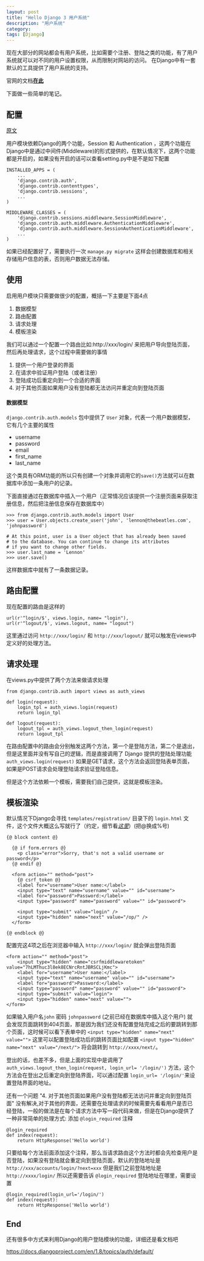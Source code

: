 ```yaml
---
layout: post
title: "Hello Django 3 用户系统"
description: "用户系统"
category: 
tags: [Django]
---
```


现在大部分的网站都会有用户系统，比如需要个注册、登陆之类的功能，有了用户系统就可以对不同的用户设置权限，从而限制对网站的访问。
在Django中有一套默认的工具提供了用户系统的支持。

官网的文档[**在此**](https://docs.djangoproject.com/en/1.8/topics/auth/)

下面做一些简单的笔记。

## 配置

[原文](https://docs.djangoproject.com/en/1.8/topics/auth/)

用户模块依赖Django的两个功能，Session 和 Authentication ，这两个功能在Django中是通过中间件(Middleware)的形式提供的，在默认情况下，这两个功能都是开启的，如果没有开启的话可以查看setting.py中是不是如下配置

```
INSTALLED_APPS = (
    ...
    'django.contrib.auth',
    'django.contrib.contenttypes',
    'django.contrib.sessions',
    ...
)

MIDDLEWARE_CLASSES = (
    'django.contrib.sessions.middleware.SessionMiddleware',
    'django.contrib.auth.middleware.AuthenticationMiddleware',
    'django.contrib.auth.middleware.SessionAuthenticationMiddleware',
    ...
)
```

如果已经配置好了，需要执行一次 `manage.py migrate` 这样会创建数据库和相关存储用户信息的表，否则用户数据无法存储。

## 使用

启用用户模块只需要做很少的配置，概括一下主要是下面4点

1. 数据模型
2. 路由配置
3. 请求处理
4. 模板渲染

我们可以通过一个配置一个路由比如:http://xxx/login/ 来把用户导向登陆页面，然后再处理请求，这个过程中需要做的事情

1. 提供一个用户登录的界面
2. 在请求中验证用户登陆（或者注册）
3. 登陆成功后重定向到一个合适的界面
4. 对于其他页面如果用户没有登陆都无法访问并重定向到登陆页面


#### 数据模型

`django.contrib.auth.models` 包中提供了 `User` 对象，代表一个用户数据模型，它有几个主要的属性

* username
* password
* email
* first_name
* last_name

这个类具有ORM功能的所以只有创建一个对象并调用它的`save()`方法就可以在数据库中添加一条用户的记录。

下面直接通过在数据库中插入一个用户（正常情况应该提供一个注册页面来获取注册信息，然后把注册信息保存在数据库中）

```
>>> from django.contrib.auth.models import User
>>> user = User.objects.create_user('john', 'lennon@thebeatles.com', 'johnpassword')

# At this point, user is a User object that has already been saved
# to the database. You can continue to change its attributes
# if you want to change other fields.
>>> user.last_name = 'Lennon'
>>> user.save()
```

这样数据库中就有了一条数据记录。

## 路由配置

现在配置的路由是这样的

```
url(r'^login/$', views.login, name= "login"),
url(r'^logout/$', views.logout, name= "logout")
```

这里通过访问 `http://xxx/login/` 和 `http://xxx/logout/` 就可以触发在views中定义好的处理方法。


## 请求处理

在views.py中提供了两个方法来做请求处理

```
from django.contrib.auth import views as auth_views

def login(request):
	login_tpl = auth_views.login(request)
	return login_tpl
	
def logout(request):
	logout_tpl = auth_views.logout_then_login(request)
	return logout_tpl
```

在路由配置中的路由会分别触发这两个方法，第一个是登陆方法，第二个是退出，但是这里面并没有写自己的逻辑，而是直接调用了 Django 提供的登陆处理功能 `auth_views.login(request)` 如果是GET请求，这个方法会返回登陆表单页面，如果是POST请求会处理登陆请求验证登陆信息。

但是这个方法依赖一个模板，需要我们自己提供，这就是模板渲染。

## 模板渲染

默认情况下Django会寻找 `templates/registration/` 目录下的 `login.html` 文件，这个文件大概这么写就行了（约定，细节看[*这里*](https://docs.djangoproject.com/en/1.8/topics/auth/default/#all-authentication-views)）(把@换成%号)

```
{@ block content @}

  {@ if form.errors @}
    <p class="error">Sorry, that's not a valid username or password</p>
  {@ endif @}

  <form action="" method="post">
    {@ csrf_token @}
    <label for="username">User name:</label>
    <input type="text" name="username" value="" id="username">
    <label for="password">Password:</label>
    <input type="password" name="password" value="" id="password">

    <input type="submit" value="login" />
    <input type="hidden" name="next" value="/op/" />
  </form>

{@ endblock @}
```

配置完这4项之后在浏览器中输入 `http://xxx/login/` 就会弹出登陆页面

    <form action="" method="post">
        <input type="hidden" name="csrfmiddlewaretoken" value="7hLMThuc3l8ek8ECNrcRntJBRSCLjKmc">
        <label for="username">User name:</label>
        <input type="text" name="username" value="" id="username">
        <label for="password">Password:</label>
        <input type="password" name="password" value="" id="password">
        <input type="submit" value="login">
        <input type="hidden" name="next" value="">
    </form>


如果输入用户名`john` 密码 `johnpassword` (之前已经在数据库中插入这个用户) 就会发现页面跳转到404页面，那是因为我们还没有配置登陆完成之后的要跳转到那个页面，这时候可以看下表单中的 `<input type="hidden" name="next" value="">` 这里可以配置登陆成功后的跳转页面比如配置 `<input type="hidden" name="next" value="/next/">` 将会跳转到 `http://xxxx/next/`。

登出的话，也差不多，但是上面的实现中是调用了 `auth_views.logout_then_login(request, login_url= '/login/')` 方法，这个方法会在登出之后重定向到登陆界面，可以通过配置 `login_url= '/login/'`来设置登陆界面的地址。

还有一个问题 "4. 对于其他页面如果用户没有登陆都无法访问并重定向到登陆页面" 没有解决,对于其他的界面，还需要在处理请求的时候需要先看看用户是否已经登陆，一般的做法是在每个请求方法中写一段代码来做，但是在Django提供了一种非常简单的处理方式: 添加 `@login_required` 注释

```
@login_required
def index(request):
	return HttpResponse('Hello world')
```

只要给每个方法前面添加这个注释，那么当请求路由这个方法时都会先检查用户是否登陆，如果没有登陆就会重定向到登陆页面，默认的登陆地址是 `http://xxx/accounts/login/?next=xxx` 但是我们之前登陆地址是 `http://xxxx/login/` 所以还需要告诉 `@login_required` 登陆地址在哪里，需要设置 

```
@login_required(login_url='/login/')
def index(request):
	return HttpResponse('Hello world')
```

## End

还有很多中方式来利用Django的用户登陆模块的功能，详细还是看文档吧

https://docs.djangoproject.com/en/1.8/topics/auth/default/


